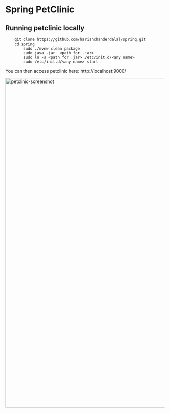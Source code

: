 # Spring PetClinic 

## Running petclinic locally
```
	git clone https://github.com/harishchanderdalal/spring.git
	cd spring
        sudo ./mvnw clean package
        sudo java -jar  <path for .jar>
        sudo ln -s <path for .jar> /etc/init.d/<any name>
        sudo /etc/init.d/<any name> start
```

You can then access petclinic here: http://localhost:9000/

<img width="1042" alt="petclinic-screenshot" src="https://cloud.githubusercontent.com/assets/838318/19727082/2aee6d6c-9b8e-11e6-81fe-e889a5ddfded.png">
